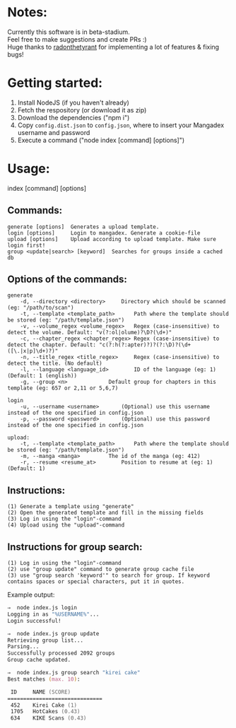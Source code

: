 # Notes:
Currently this software is in beta-stadium.  
Feel free to make suggestions and create PRs :)  
Huge thanks to [radonthetyrant](https://github.com/radonthetyrant) for implementing a lot of features & fixing bugs!

# Getting started:
1. Install NodeJS (if you haven't already)
2. Fetch the respository (or download it as zip)
3. Download the dependencies ("npm i")
4. Copy `config.dist.json` to `config.json`, where to insert your Mangadex username and password
5. Execute a command ("node index [command] [options]")


# Usage:

  index [command] [options]

## Commands:

    generate [options]  Generates a upload template.
    login [options]     Login to mangadex. Generate a cookie-file
    upload [options]    Upload according to upload template. Make sure login first!
	group <update|search> [keyword]  Searches for groups inside a cached db

## Options of the commands:

	generate
		-d, --directory <directory>		Directory which should be scanned (eg: "/path/to/scan")
		-t, --template <template_path>		Path where the template should be stored (eg: "/path/template.json")
		-v, --volume_regex <volume_regex>	Regex (case-insensitive) to detect the volume. Default: "v(?:ol|olume)?\D?(\d+)"
		-c, --chapter_regex <chapter_regex>	Regex (case-insensitive) to detect the chapter. Default: "c(?:h(?:apter)?)?(?:\D)?(\d+([\.|x|p]\d+)?)"
		-n, --title_regex <title_regex>		Regex (case-insensitive) to detect the title. (No default)
		-l, --language <language_id>		ID of the language (eg: 1) (Default: 1 (english))
		-g, --group <n>				Default group for chapters in this template (eg: 657 or 2,11 or 5,6,7)

	login
		-u, --username <username>		(Optional) use this username instead of the one specified in config.json
		-p, --password <password>		(Optional) use this password instead of the one specified in config.json

	upload:
		-t, --template <template_path>		Path where the template should be stored (eg: "/path/template.json")
		-m, --manga <manga>			The id of the manga (eg: 412)
		-r, --resume <resume_at>		Position to resume at (eg: 1) (Default: 1)

## Instructions:

	(1) Generate a template using "generate"
	(2) Open the generated template and fill in the missing fields
	(3) Log in using the "login"-command
	(4) Upload using the "upload"-command

## Instructions for group search:

	(1) Log in using the "login"-command
	(2) use "group update" command to generate group cache file
	(3) use "group search 'keyword'" to search for group. If keyword contains spaces or special characters, put it in quotes.

Example output:
```zsh
⇒  node index.js login
Logging in as "%USERNAME%"...
Login successful!

⇒  node index.js group update
Retrieving group list...
Parsing...
Successfully processed 2092 groups
Group cache updated.

⇒  node index.js group search "kirei cake"
Best matches (max. 10):

 ID     NAME (SCORE)
==============================
 452    Kirei Cake (1)
 1705   HotCakes (0.43)
 634    KIKE Scans (0.43)
```
